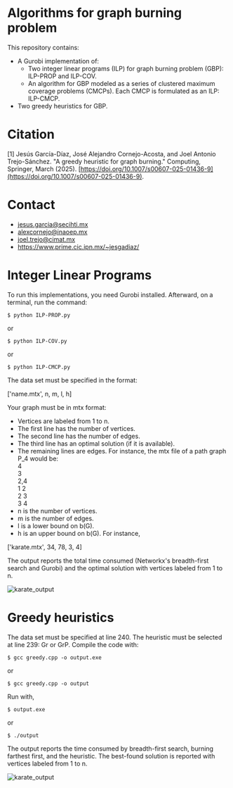 # Algorithms for graph burning problem
This repository contains:
- A Gurobi implementation of:
  - Two integer linear programs (ILP) for graph burning problem (GBP): ILP-PROP and ILP-COV.
  - An algorithm for GBP modeled as a series of clustered maximum coverage problems (CMCPs). Each CMCP is formulated as an ILP: ILP-CMCP.
- Two greedy heuristics for GBP.

# Citation

<a id="1">[1]</a> Jesús García-Díaz, José Alejandro Cornejo-Acosta, and Joel Antonio Trejo-Sánchez. "A greedy heuristic for graph burning." Computing, Springer, March (2025). [https://doi.org/10.1007/s00607-025-01436-9](https://doi.org/10.1007/s00607-025-01436-9).

# Contact

* jesus.garcia@secihti.mx
* alexcornejo@inaoep.mx
* joel.trejo@cimat.mx
* https://www.prime.cic.ipn.mx/~jesgadiaz/

# Integer Linear Programs
To run this implementations, you need Gurobi installed. Afterward, on a terminal, run the command:
```
$ python ILP-PROP.py
```
or
```
$ python ILP-COV.py
```
or 
```
$ python ILP-CMCP.py
```
The data set must be specified in the format:

['name.mtx', n, m, l, h]

Your graph must be in mtx format:
- Vertices are labeled from 1 to n.
- The first line has the number of vertices.
- The second line has the number of edges.
- The third line has an optimal solution (if it is available).
- The remaining lines are edges. For instance, the mtx file of a path graph P_4 would be:  
4  
3  
2,4  
1 2  
2 3  
3 4  
- n is the number of vertices.
- m is the number of edges.
- l is a lower bound on b(G).
- h is an upper bound on b(G).
For instance,

['karate.mtx', 34, 78, 3, 4]

The output reports the total time consumed (Networkx's breadth-first search and Gurobi) and the optimal solution with vertices labeled from 1 to n.

![karate_output](https://github.com/jesgadiaz/GreedyBurning/blob/main/imgs/karate_gurobi.png?raw=true)

# Greedy heuristics
The data set must be specified at line 240.
The heuristic must be selected at line 239: Gr or GrP.
Compile the code with:
```
$ gcc greedy.cpp -o output.exe
```
or
```
$ gcc greedy.cpp -o output
```
Run with,
```
$ output.exe
```
or
```
$ ./output
```
The output reports the time consumed by breadth-first search, burning farthest first, and the heuristic. The best-found solution is reported with vertices labeled from 1 to n.

![karate_output](https://github.com/jesgadiaz/GreedyBurning/blob/main/imgs/karate_gr.png?raw=true)
